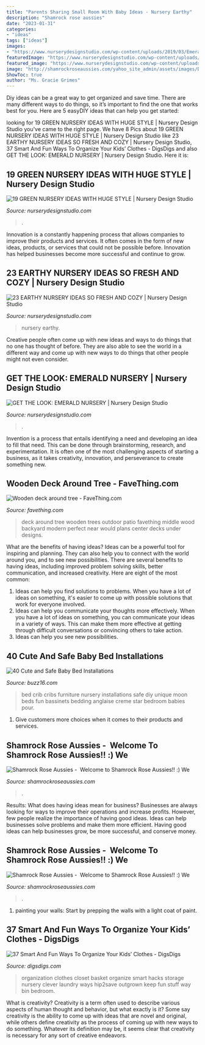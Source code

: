 ```yaml
---
title: "Parents Sharing Small Room With Baby Ideas - Nursery Earthy"
description: "Shamrock rose aussies"
date: "2023-01-31"
categories:
- "ideas"
tags: ["ideas"]
images:
- "https://www.nurserydesignstudio.com/wp-content/uploads/2019/03/Emerald-Nursery-5.jpg"
featuredImage: "https://www.nurserydesignstudio.com/wp-content/uploads/2019/03/Emerald-Nursery-5.jpg"
featured_image: "https://www.nurserydesignstudio.com/wp-content/uploads/2020/05/earthy-nursery-ideas-1.png"
image: "http://shamrockroseaussies.com/yahoo_site_admin/assets/images/DSC_0179.167205717_std.JPG"
ShowToc: true
author: "Ms. Gracie Grimes"
---
```



Diy ideas can be a great way to get organized and save time. There are many different ways to do things, so it’s important to find the one that works best for you. Here are 5 easyDIY ideas that can help you get started: 

	

		
looking for 19 GREEN NURSERY IDEAS WITH HUGE STYLE | Nursery Design Studio you've came to the right page. We have 8 Pics about 19 GREEN NURSERY IDEAS WITH HUGE STYLE | Nursery Design Studio like 23 EARTHY NURSERY IDEAS SO FRESH AND COZY | Nursery Design Studio, 37 Smart And Fun Ways To Organize Your Kids’ Clothes - DigsDigs and also GET THE LOOK: EMERALD NURSERY | Nursery Design Studio. Here it is:
		
    
## 19 GREEN NURSERY IDEAS WITH HUGE STYLE | Nursery Design Studio

<img loading=lazy src="https://www.nurserydesignstudio.com/wp-content/uploads/2020/05/GREEN-NURSERY-IDEAS-4.png" onerror="this.onerror=null;this.src='https://tse4.mm.bing.net/th?id=OIP.HH6MtJZgw_VbpJZ41SaSpwHaLH&amp;pid=15.1';" alt="19 GREEN NURSERY IDEAS WITH HUGE STYLE | Nursery Design Studio">

_Source: nurserydesignstudio.com_

>. 

	

Innovation is a constantly happening process that allows companies to improve their products and services. It often comes in the form of new ideas, products, or services that could not be possible before. Innovation has helped businesses become more successful and continue to grow.

    
## 23 EARTHY NURSERY IDEAS SO FRESH AND COZY | Nursery Design Studio

<img loading=lazy src="https://www.nurserydesignstudio.com/wp-content/uploads/2020/05/earthy-nursery-ideas-1.png" onerror="this.onerror=null;this.src='https://tse4.mm.bing.net/th?id=OIP.PhsuSo3sIsAccHV1ATrZlAHaLH&amp;pid=15.1';" alt="23 EARTHY NURSERY IDEAS SO FRESH AND COZY | Nursery Design Studio">

_Source: nurserydesignstudio.com_

>nursery earthy. 

	

Creative people often come up with new ideas and ways to do things that no one has thought of before. They are also able to see the world in a different way and come up with new ways to do things that other people might not even consider.

    
## GET THE LOOK: EMERALD NURSERY | Nursery Design Studio

<img loading=lazy src="https://www.nurserydesignstudio.com/wp-content/uploads/2019/03/Emerald-Nursery-5.jpg" onerror="this.onerror=null;this.src='https://tse3.mm.bing.net/th?id=OIP.g8UViL6-P7_EVqMrt0I09QHaLH&amp;pid=15.1';" alt="GET THE LOOK: EMERALD NURSERY | Nursery Design Studio">

_Source: nurserydesignstudio.com_

>. 

	

Invention is a process that entails identifying a need and developing an idea to fill that need. This can be done through brainstorming, research, and experimentation. It is often one of the most challenging aspects of starting a business, as it takes creativity, innovation, and perseverance to create something new.

    
## Wooden Deck Around Tree - FaveThing.com

<img loading=lazy src="http://www.favething.com/uploads/images/main-fave-images/main-6e99834196a3581eee3246fd734c3b382aa95b7c.jpg" onerror="this.onerror=null;this.src='https://tse4.mm.bing.net/th?id=OIP.Tz0uWF6ioEpJEEvLQpjWrAHaFC&amp;pid=15.1';" alt="Wooden deck around tree - FaveThing.com">

_Source: favething.com_

>deck around tree wooden trees outdoor patio favething middle wood backyard modern perfect near would plans center decks under designs. 

	

What are the benefits of having ideas?
Ideas can be a powerful tool for inspiring and planning. They can also help you to connect with the world around you, and to see new possibilities. There are several benefits to having ideas, including improved problem solving skills, better communication, and increased creativity. Here are eight of the most common: 
1. Ideas can help you find solutions to problems. When you have a lot of ideas on something, it's easier to come up with possible solutions that work for everyone involved.
2. Ideas can help you communicate your thoughts more effectively. When you have a lot of ideas on something, you can communicate your ideas in a variety of ways. This can make them more effective at getting through difficult conversations or convincing others to take action. 
3. Ideas can help you see new possibilities.

    
## 40 Cute And Safe Baby Bed Installations

<img loading=lazy src="http://buzz16.com/wp-content/uploads/2016/05/Cute-and-Safe-Baby-Bed-Installations-25.jpg" onerror="this.onerror=null;this.src='https://tse4.mm.bing.net/th?id=OIP.zzpstO2MbeYby4bMt29tXAHaLH&amp;pid=15.1';" alt="40 Cute and Safe Baby Bed Installations">

_Source: buzz16.com_

>bed crib cribs furniture nursery installations safe diy unique moon beds fun bassinets bedding anglaise creme star bedroom babies pour. 

	

1. Give customers more choices when it comes to their products and services.

    
## Shamrock Rose Aussies - ﻿﻿﻿ Welcome To Shamrock Rose Aussies!! :) We

<img loading=lazy src="http://shamrockroseaussies.com/yahoo_site_admin/assets/images/DSC_0576.13110654_std.jpg" onerror="this.onerror=null;this.src='https://tse2.mm.bing.net/th?id=OIP.BLTOL6XPwbDDRtMsusZ51AHaGR&amp;pid=15.1';" alt="Shamrock Rose Aussies - ﻿﻿﻿ Welcome to Shamrock Rose Aussies!! :) We">

_Source: shamrockroseaussies.com_

>. 

	

Results: What does having ideas mean for business?
Businesses are always looking for ways to improve their operations and increase profits. However, few people realize the importance of having good ideas. Ideas can help businesses solve problems and make them more efficient. Having good ideas can help businesses grow, be more successful, and conserve money.

    
## Shamrock Rose Aussies - ﻿﻿﻿ Welcome To Shamrock Rose Aussies!! :) We

<img loading=lazy src="http://shamrockroseaussies.com/yahoo_site_admin/assets/images/DSC_0179.167205717_std.JPG" onerror="this.onerror=null;this.src='https://tse3.mm.bing.net/th?id=OIP.WN0VHkzBqgx17FFHAO9S8gHaE-&amp;pid=15.1';" alt="Shamrock Rose Aussies - ﻿﻿﻿ Welcome to Shamrock Rose Aussies!! :) We">

_Source: shamrockroseaussies.com_

>. 

	

1. painting your walls: Start by prepping the walls with a light coat of paint.

    
## 37 Smart And Fun Ways To Organize Your Kids’ Clothes - DigsDigs

<img loading=lazy src="http://www.digsdigs.com/photos/smart-and-fun-kids-clothes-organizing-ideas-10-554x742.jpg" onerror="this.onerror=null;this.src='https://tse2.mm.bing.net/th?id=OIP.CmoSgjOuLn1yJ8G1ue1Z_wHaJ6&amp;pid=15.1';" alt="37 Smart And Fun Ways To Organize Your Kids’ Clothes - DigsDigs">

_Source: digsdigs.com_

>organization clothes closet basket organize smart hacks storage nursery clever laundry ways hip2save outgrown keep fun stuff way bin bedroom. 

	

What is creativity?
Creativity is a term often used to describe various aspects of human thought and behavior, but what exactly is it? Some say creativity is the ability to come up with ideas that are novel and original, while others define creativity as the process of coming up with new ways to do something. Whatever its definition may be, it seems clear that creativity is necessary for any sort of creative endeavors.

